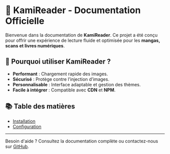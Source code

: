 # 📖 KamiReader - Documentation Officielle

Bienvenue dans la documentation de **KamiReader**. Ce projet a été conçu pour offrir une expérience de lecture fluide et optimisée pour les **mangas, scans et livres numériques**.

## 🚀 Pourquoi utiliser KamiReader ?
- **Performant** : Chargement rapide des images.
- **Sécurisé** : Protège contre l’injection d’images.
- **Personnalisable** : Interface adaptable et gestion des thèmes.
- **Facile à intégrer** : Compatible avec **CDN** et **NPM**.

## 📚 Table des matières
- [Installation](./installation.md)
- [Configuration](./configuration.md)

---

Besoin d'aide ? Consultez la documentation complète ou contactez-nous sur [GitHub](https://github.com/YuketsuSh/KamiReader).
